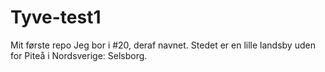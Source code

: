 # Tyve-test1
Mit første repo
Jeg bor i #20, deraf navnet.
Stedet er en lille landsby uden for Piteå i Nordsverige: Selsborg.
